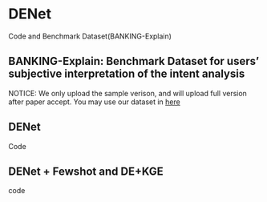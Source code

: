 # DENet
Code and Benchmark Dataset(BANKING-Explain)

## BANKING-Explain: Benchmark Dataset for users’ subjective interpretation of the intent analysis
NOTICE: We only upload the sample verison, and will upload full version after paper accept. 
You may use our dataset in [here](https://github.com/yuanxiaoheben/DENet/tree/main/BANKING-Explain)
## DENet
Code 

## DENet + Fewshot and DE+KGE 
code

